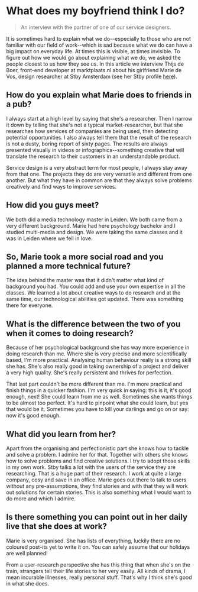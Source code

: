 # What does my boyfriend think I do?

> An interview with the partner of one of our service designers.

It is sometimes hard to explain what we do--especially to those who are not familiar with our field of work--which is sad because what we do can have a big impact on everyday life. At times this is visible, at times invisible. To figure out how we would go about explaining what we do, we asked the people closest to us how they see us. In this article we interview Thijs de Boer, front-end developer at marktplaats.nl about his girlfriend Marie de Vos, design researcher at Stby Amsterdam (see her Stby profile [here](http://www.stby.eu/2010/02/22/marie-de-vos/)).  

## How do you explain what Marie does to friends in a pub?

I always start at a high level by saying that she's a researcher. Then I narrow it down by telling that she's not a typical market-researcher, but that she researches how services of companies are being used, then detecting potential opportunities. I also always tell them that the result of the research is not a dusty, boring report of sixty pages. The results are always presented visually in videos or infographics--something creative that will translate the research to their customers in an understandable product.

Service design is a very abstract term for most people, I always stay away from that one. The projects they do are very versatile and different from one another. But what they have in common are that they always solve problems creatively and find ways to improve services.  

## How did you guys meet?

We both did a media technology master in Leiden. We both came from a very different background. Marie had here psychology bachelor and I studied multi-media and design. We were taking the same classes and it was in Leiden where we fell in love.

## So, Marie took a more social road and you planned a more technical future?

The idea behind the master was that it didn't matter what kind of background you had. You could add and use your own expertise in all the classes. We learned a lot about creative ways to do research and at the same time, our technological abilities got updated. There was something there for everyone.

## What is the difference between the two of you when it comes to doing research?

Because of her psychological background she has way more experience in doing research than me. Where she is very precise and more scientifically based, I'm more practical. Analysing human behaviour really is a strong skill she has. She's also really good in taking ownership of a project and deliver a very high quality. She's really persistent and thrives for perfection.

That last part couldn't be more different than me. I'm more practical and finish things in a quicker fashion. I'm very quick in saying: this is it, it's good enough, next! She could learn from me as well. Sometimes she wants things to be almost too perfect. It's hard to pinpoint what she could learn, but yes that would be it. Sometimes you have to kill your darlings and go on or say: now it's good enough.

## What did you learn from her?

Apart from the organising and perfectionistic part she knows how to tackle and solve a problem. I admire her for that. Together with others she knows how to solve problems and find creative solutions. I try to adopt those skills in my own work. Stby talks a lot with the users of the service they are researching. That is a huge part of their research. I work at quite a large company, cosy and save in an office. Marie goes out there to talk to users without any pre-assumptions, they find stories and with that they will work out solutions for certain stories. This is also something what I would want to do more and which I admire.      

## Is there something you can point out in her daily live that she does at work?

Marie is very organised. She has lists of everything, luckily there are no coloured post-its yet to write it on. You can safely assume that our holidays are well planned!   

From a user-research perspective she has this thing that when she's on the train, strangers tell their life stories to her very easily. All kinds of drama, I mean incurable illnesses, really personal stuff. That's why I think she's good in what she does.   
